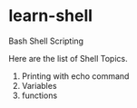 # learn-shell

Bash Shell Scripting

Here are the list of Shell Topics.

1. Printing with echo command
2. Variables
3. functions
